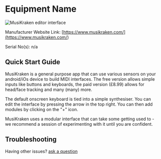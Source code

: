 # Equipment Name

![MusiKraken editor interface](<https://musikraken.com/images/howtouse_editorView.jpg>)

Manufacturer Website Link: [https://www.musikraken.com/](<https://www.musikraken.com/>)

Serial No(s): n/a

## Quick Start Guide

MusiKraken is a general purpose app that can use various sensors on your android/iOs device to build MIDI interfaces. The free version allows simple inputs like buttons and keyboards, the paid version (£8.99) allows for head/face tracking and many (many) more.

The default onscreen keyboard is tied into a simple synthesiser. You can edit the interface by pressing the arrow in the top right. You can then add modules by clicking on the "+" icon.

MusiKraken uses a modular interface that can take some getting used to - we recommend a session of experimenting with it until you are confident.

## Troubleshooting



Having other issues? [ask a question](<mailto:ChrisBall@omnimusic.org.uk>)
